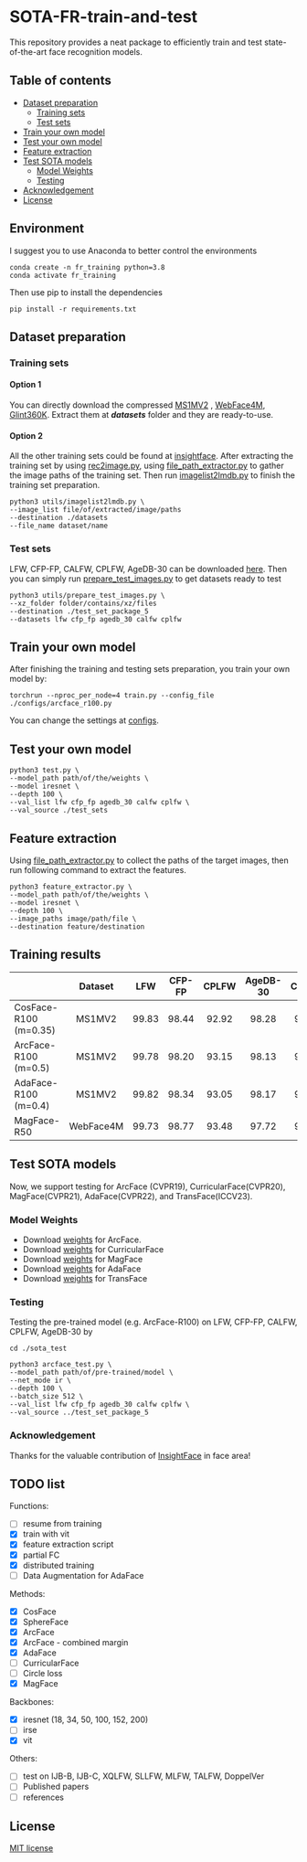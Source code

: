
# SOTA-FR-train-and-test
This repository provides a neat package to efficiently train and test state-of-the-art face recognition models. 

## Table of contents

<!--ts-->
- [Dataset preparation](#dataset-preparation)
  * [Training sets](#training-sets)
  * [Test sets](#test-sets)
- [Train your own model](#train-your-own-model)
- [Test your own model](#test-your-own-model)
- [Feature extraction](#feature-extraction)
- [Test SOTA models](#test-sota-models)
  * [Model Weights](#model-weights)
  * [Testing](#testing)
- [Acknowledgement](#acknowledgement)
- [License](#license)
  <!--te-->

## Environment
I suggest you to use Anaconda to better control the environments
```
conda create -n fr_training python=3.8
conda activate fr_training
```
Then use pip to install the dependencies
```
pip install -r requirements.txt
```

## Dataset preparation
### Training sets
#### Option 1
You can directly download the compressed [MS1MV2](https://drive.google.com/file/d/10MaJjn3wvTcDCoXJdNmhMeAsRHfPuM-_/view?usp=drive_link)
, [WebFace4M](https://drive.google.com/file/d/12C9GvOEDcfqKm5XI5Ta2XvRBqlSy29C9/view?usp=drive_link), [Glint360K](https://drive.google.com/file/d/1WaLfIVJ7lQrwVgBOSp0BLNSUxLfFPccb/view?usp=drive_link).
Extract them at ***datasets*** folder and they are ready-to-use.

#### Option 2
All the other training sets could be found at [insightface](https://github.com/deepinsight/insightface/tree/master/recognition/_datasets_).
After extracting the training set by using [rec2image.py](https://github.com/deepinsight/insightface/blob/0b5cab57b6011a587386bb14ac01ff2d74af1ff9/recognition/common/rec2image.py),
using [file_path_extractor.py](https://github.com/HaiyuWu/useful_tools/blob/main/file_path_extractor.py) to gather the image paths of the training set.
Then run [imagelist2lmdb.py](https://github.com/HaiyuWu/SOTA-FR-train-and-test/blob/main/utils/imagelist2lmdb.py) to finish the training set preparation.
```
python3 utils/imagelist2lmdb.py \
--image_list file/of/extracted/image/paths
--destination ./datasets
--file_name dataset/name
```
### Test sets
LFW, CFP-FP, CALFW, CPLFW, AgeDB-30 can be downloaded [here](https://drive.google.com/file/d/1l7XmqzIZKdKVqu0cOS2EI0bL_9_-wIrc/view?usp=drive_link).
Then you can simply run [prepare_test_images.py](https://github.com/HaiyuWu/SOTA-FR-train-and-test/blob/main/utils/prepare_test_images.py) to get datasets ready to test
```
python3 utils/prepare_test_images.py \
--xz_folder folder/contains/xz/files
--destination ./test_set_package_5
--datasets lfw cfp_fp agedb_30 calfw cplfw
```

## Train your own model
After finishing the training and testing sets preparation, you train your own model by:
```
torchrun --nproc_per_node=4 train.py --config_file ./configs/arcface_r100.py
```
You can change the settings at [configs](https://github.com/HaiyuWu/SOTA-FR-train-and-test/tree/main/configs).

## Test your own model
```
python3 test.py \
--model_path path/of/the/weights \
--model iresnet \
--depth 100 \
--val_list lfw cfp_fp agedb_30 calfw cplfw \
--val_source ./test_sets
```

## Feature extraction
Using [file_path_extractor.py](https://github.com/HaiyuWu/useful_tools/blob/main/file_path_extractor.py) to collect the paths of the target images, then run following command to extract the features.
```
python3 feature_extractor.py \
--model_path path/of/the/weights \
--model iresnet \
--depth 100 \
--image_paths image/path/file \
--destination feature/destination
```

## Training results
|                       |  Dataset  |  LFW  | CFP-FP | CPLFW | AgeDB-30 | CALFW |                                             Weights                                             |
|-----------------------|:---------:|:-----:|:------:|:-----:|:--------:|:-----:|:-----------------------------------------------------------------------------------------------:|
| CosFace-R100 (m=0.35) |  MS1MV2   | 99.83 | 98.44  | 92.92 |  98.28   | 96.07 | [Gdrive](https://drive.google.com/file/d/1FzsD117ESm7RDXE2DMvoQmAdkL7W2sa0/view?usp=drive_link) |
| ArcFace-R100 (m=0.5)  |  MS1MV2   | 99.78 | 98.20  | 93.15 |  98.13   | 96.03 | [Gdrive](https://drive.google.com/file/d/1MH2eCU_II2nUtkDHgyD0Scxua1MDZtdE/view?usp=drive_link) |
| AdaFace-R100 (m=0.4)  |  MS1MV2   | 99.82 | 98.34  | 93.05 |  98.17   | 96.10 | [Gdrive](https://drive.google.com/file/d/1a0BkAUwFC8O_sR2cW0NOM93zgOKBWbsr/view?usp=drive_link) |
| MagFace-R50           | WebFace4M | 99.73 | 98.77  | 93.48 |  97.72   | 95.97 | [Gdrive](https://drive.google.com/file/d/1ExTFjubgP5rRVhIkOa7aRBRgwSvKJQoL/view?usp=drive_link) |

## Test SOTA models
Now, we support testing for ArcFace (CVPR19), CurricularFace(CVPR20), MagFace(CVPR21), AdaFace(CVPR22), and TransFace(ICCV23).
### Model Weights
- Download [weights](https://github.com/deepinsight/insightface/tree/master/model_zoo#list-of-models-by-various-depth-iresnet-and-training-datasets) for ArcFace.
- Download [weights](https://github.com/HuangYG123/CurricularFace?tab=readme-ov-file#model) for CurricularFace
- Download [weights](https://github.com/IrvingMeng/MagFace?tab=readme-ov-file#model-zoo) for MagFace
- Download [weights](https://github.com/mk-minchul/AdaFace?tab=readme-ov-file#pretrained-models) for AdaFace
- Download [weights](https://github.com/DanJun6737/TransFace?tab=readme-ov-file#transface-pretrained-models) for TransFace
### Testing
Testing the pre-trained model (e.g. ArcFace-R100) on LFW, CFP-FP, CALFW, CPLFW, AgeDB-30 by
```
cd ./sota_test

python3 arcface_test.py \
--model_path path/of/pre-trained/model \
--net_mode ir \
--depth 100 \
--batch_size 512 \
--val_list lfw cfp_fp agedb_30 calfw cplfw \
--val_source ../test_set_package_5
```

### Acknowledgement
Thanks for the valuable contribution of [InsightFace](https://github.com/deepinsight/insightface/tree/master) in face area!

## TODO list
Functions:
- [ ] resume from training
- [x] train with vit
- [x] feature extraction script
- [x] partial FC
- [x] distributed training
- [ ] Data Augmentation for AdaFace

Methods:
- [x] CosFace
- [x] SphereFace
- [x] ArcFace
- [x] ArcFace - combined margin
- [x] AdaFace
- [ ] CurricularFace
- [ ] Circle loss
- [x] MagFace

Backbones:
- [x] iresnet (18, 34, 50, 100, 152, 200)
- [ ] irse
- [x] vit

Others:
- [ ] test on IJB-B, IJB-C, XQLFW, SLLFW, MLFW, TALFW, DoppelVer
- [ ] Published papers
- [ ] references

## License
[MIT license](./license.md)
